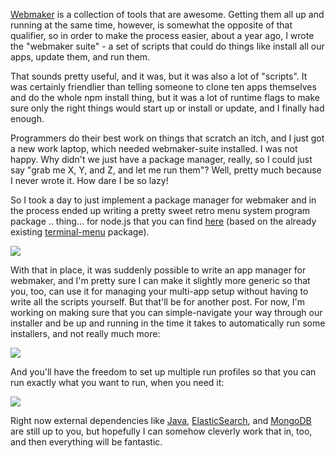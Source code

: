[Webmaker](https://webmaker.org) is a collection of tools that are awesome. Getting them all up and running at the same time, however, is somewhat the opposite of that qualifier, so in order to make the process easier, about a year ago, I wrote the "webmaker suite" - a set of scripts that could do things like install all our apps, update them, and run them.

That sounds pretty useful, and it was, but it was also a lot of "scripts". It was certainly friendlier than telling someone to clone ten apps themselves and do the whole npm install thing, but it was a lot of runtime flags to make sure only the right things would start up or install or update, and I finally had enough.

Programmers do their best work on things that scratch an itch, and I just got a new work laptop, which needed webmaker-suite installed. I was not happy. Why didn't we just have a package manager, really, so I could just say "grab me X, Y, and Z, and let me run them"? Well, pretty much because I never wrote it. How dare I be so lazy!

So I took a day to just implement a package manager for webmaker and in the process ended up writing a pretty sweet retro menu system program package .. thing... for node.js that you can find [here](http://github.com/Pomax/terminal-menu-program) (based on the already existing [terminal-menu](https://www.npmjs.org/package/terminal-menu) package).

<img src="https://cloud.githubusercontent.com/assets/177243/4414059/0e4e9a00-4510-11e4-924e-59db1c523557.png">

With that in place, it was suddenly possible to write an app manager for webmaker, and I'm pretty sure I can make it slightly more generic so that you, too, can use it for managing your multi-app setup without having to write all the scripts yourself. But that'll be for another post. For now, I'm working on making sure that you can simple-navigate your way through our installer and be up and running in the time it takes to automatically run some installers, and not really much more:

<img src="/gh-weblog-2/images/webmaker-menu-01.jpg">

And you'll have the freedom to set up multiple run profiles so that you can run exactly what you want to run, when you need it:

<img src="/gh-weblog-2/images/webmaker-menu-02.jpg">

Right now external dependencies like [Java](https://www.java.com/en/download/index.jsp), [ElasticSearch](www.elasticsearch.org/overview/elkdownloads), and [MongoDB](www.mongodb.org/downloads) are still up to you, but hopefully I can somehow cleverly work that in, too, and then everything will be fantastic.